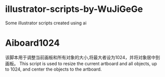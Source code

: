 # illustrator-scripts-by-WuJiGeGe
Some illustrator scripts created using ai

# Aiboard1024
该脚本用于调整当前画板和所有对象的大小,将最大者设为1024，并将对象居中到画板。
This script is used to resize the current artboard and all objects, up to 1024, and center the objects to the artboard.
